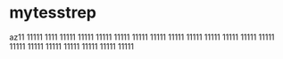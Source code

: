 # mytesstrep
az11
11111
1111
11111
11111
11111
11111
11111
11111
11111
11111
11111
11111
11111
11111
11111
11111
11111
11111
11111
11111
11111
